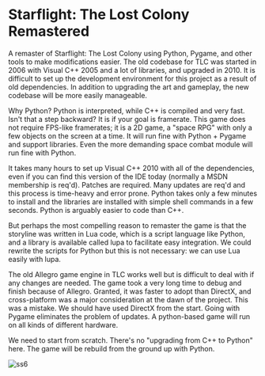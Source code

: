 # Starflight: The Lost Colony Remastered
A remaster of Starflight: The Lost Colony using Python, Pygame, and other tools to make modifications easier. The old codebase for TLC was started in 2006 with Visual C++ 2005 and a lot of libraries, and upgraded in 2010. It is difficult to set up the development environment for this project as a result of old dependencies. In addition to upgrading the art and gameplay, the new codebase will be more easily manageable. 

Why Python? Python is interpreted, while C++ is compiled and very fast. Isn't that a step backward? It is if your goal is framerate. This game does not require FPS-like framerates; it is a 2D game, a "space RPG" with only a few objects on the screen at a time. It will run fine with Python + Pygame and support libraries. Even the more demanding space combat module will run fine with Python.

It takes many hours to set up Visual C++ 2010 with all of the dependencies, even if you can find this version of the IDE today (normally a MSDN membership is req'd). Patches are required. Many updates are req'd and this process is time-heavy and error prone. Python takes only a few minutes to install and the libraries are installed with simple shell commands in a few seconds. Python is arguably easier to code than C++. 

But perhaps the most compelling reason to remaster the game is that the storyline was written in Lua code, which is a script language like Python, and a library is available called lupa to facilitate easy integration. We could rewrite the scripts for Python but this is not necessary: we can use Lua easily with lupa.

The old Allegro game engine in TLC works well but is difficult to deal with if any changes are needed. The game took a very long time to debug and finish because of Allegro. Granted, it was faster to adopt than DirectX, and cross-platform was a major consideration at the dawn of the project. This was a mistake. We should have used DirectX from the start. Going with Pygame eliminates the problem of updates. A python-based game will run on all kinds of different hardware. 

We need to start from scratch. There's no "upgrading from C++ to Python" here. The game will be rebuild from the ground up with Python.

![ss6](https://github.com/Aeneas137/starflt-tlc-remaster/assets/46901366/e0f19723-45a1-4e04-9ddf-4387739f7f8a)
